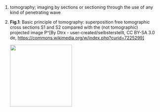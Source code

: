 1. tomography; imaging by sections or sectioning through the use of any kind of penetrating wave
2. **Fig.1**: Basic principle of tomography: superposition free tomographic cross sections S1 and S2 compared with the (not tomographic) projected image P^[By Dtrx - user-created/selbsterstellt, CC BY-SA 3.0 de, https://commons.wikimedia.org/w/index.php?curid=7225299]

	<img src="https://upload.wikimedia.org/wikipedia/commons/2/25/TomographyPrinciple_Illustration.png" width="200" />